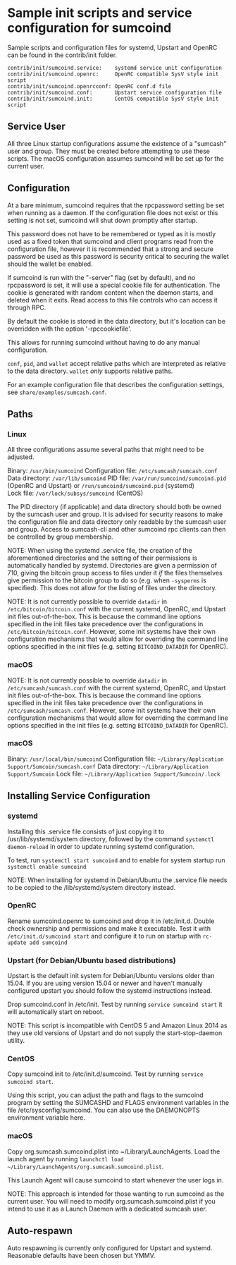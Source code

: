 Sample init scripts and service configuration for sumcoind
==========================================================

Sample scripts and configuration files for systemd, Upstart and OpenRC
can be found in the contrib/init folder.

    contrib/init/sumcoind.service:    systemd service unit configuration
    contrib/init/sumcoind.openrc:     OpenRC compatible SysV style init script
    contrib/init/sumcoind.openrcconf: OpenRC conf.d file
    contrib/init/sumcoind.conf:       Upstart service configuration file
    contrib/init/sumcoind.init:       CentOS compatible SysV style init script

Service User
---------------------------------

All three Linux startup configurations assume the existence of a "sumcash" user
and group.  They must be created before attempting to use these scripts.
The macOS configuration assumes sumcoind will be set up for the current user.

Configuration
---------------------------------

At a bare minimum, sumcoind requires that the rpcpassword setting be set
when running as a daemon.  If the configuration file does not exist or this
setting is not set, sumcoind will shut down promptly after startup.

This password does not have to be remembered or typed as it is mostly used
as a fixed token that sumcoind and client programs read from the configuration
file, however it is recommended that a strong and secure password be used
as this password is security critical to securing the wallet should the
wallet be enabled.

If sumcoind is run with the "-server" flag (set by default), and no rpcpassword is set,
it will use a special cookie file for authentication. The cookie is generated with random
content when the daemon starts, and deleted when it exits. Read access to this file
controls who can access it through RPC.

By default the cookie is stored in the data directory, but it's location can be overridden
with the option '-rpccookiefile'.

This allows for running sumcoind without having to do any manual configuration.

`conf`, `pid`, and `wallet` accept relative paths which are interpreted as
relative to the data directory. `wallet` *only* supports relative paths.

For an example configuration file that describes the configuration settings,
see `share/examples/sumcash.conf`.

Paths
---------------------------------

### Linux

All three configurations assume several paths that might need to be adjusted.

Binary:              `/usr/bin/sumcoind`
Configuration file:  `/etc/sumcash/sumcash.conf`
Data directory:      `/var/lib/sumcoind`
PID file:            `/var/run/sumcoind/sumcoind.pid` (OpenRC and Upstart) or `/run/sumcoind/sumcoind.pid` (systemd)  
Lock file:           `/var/lock/subsys/sumcoind` (CentOS)

The PID directory (if applicable) and data directory should both be owned by the
sumcash user and group. It is advised for security reasons to make the
configuration file and data directory only readable by the sumcash user and
group. Access to sumcash-cli and other sumcoind rpc clients can then be
controlled by group membership.

NOTE: When using the systemd .service file, the creation of the aforementioned
directories and the setting of their permissions is automatically handled by
systemd. Directories are given a permission of 710, giving the bitcoin group
access to files under it _if_ the files themselves give permission to the
bitcoin group to do so (e.g. when `-sysperms` is specified). This does not allow
for the listing of files under the directory.

NOTE: It is not currently possible to override `datadir` in
`/etc/bitcoin/bitcoin.conf` with the current systemd, OpenRC, and Upstart init
files out-of-the-box. This is because the command line options specified in the
init files take precedence over the configurations in
`/etc/bitcoin/bitcoin.conf`. However, some init systems have their own
configuration mechanisms that would allow for overriding the command line
options specified in the init files (e.g. setting `BITCOIND_DATADIR` for
OpenRC).

### macOS

NOTE: It is not currently possible to override `datadir` in
`/etc/sumcash/sumcash.conf` with the current systemd, OpenRC, and Upstart init
files out-of-the-box. This is because the command line options specified in the
init files take precedence over the configurations in
`/etc/sumcash/sumcash.conf`. However, some init systems have their own
configuration mechanisms that would allow for overriding the command line
options specified in the init files (e.g. setting `BITCOIND_DATADIR` for
OpenRC).

### macOS

Binary:              `/usr/local/bin/sumcoind`
Configuration file:  `~/Library/Application Support/Sumcoin/sumcash.conf`
Data directory:      `~/Library/Application Support/Sumcoin`
Lock file:           `~/Library/Application Support/Sumcoin/.lock`

Installing Service Configuration
-----------------------------------

### systemd

Installing this .service file consists of just copying it to
/usr/lib/systemd/system directory, followed by the command
`systemctl daemon-reload` in order to update running systemd configuration.

To test, run `systemctl start sumcoind` and to enable for system startup run
`systemctl enable sumcoind`

NOTE: When installing for systemd in Debian/Ubuntu the .service file needs to be copied to the /lib/systemd/system directory instead.

### OpenRC

Rename sumcoind.openrc to sumcoind and drop it in /etc/init.d.  Double
check ownership and permissions and make it executable.  Test it with
`/etc/init.d/sumcoind start` and configure it to run on startup with
`rc-update add sumcoind`

### Upstart (for Debian/Ubuntu based distributions)

Upstart is the default init system for Debian/Ubuntu versions older than 15.04. If you are using version 15.04 or newer and haven't manually configured upstart you should follow the systemd instructions instead.

Drop sumcoind.conf in /etc/init.  Test by running `service sumcoind start`
it will automatically start on reboot.

NOTE: This script is incompatible with CentOS 5 and Amazon Linux 2014 as they
use old versions of Upstart and do not supply the start-stop-daemon utility.

### CentOS

Copy sumcoind.init to /etc/init.d/sumcoind. Test by running `service sumcoind start`.

Using this script, you can adjust the path and flags to the sumcoind program by
setting the SUMCASHD and FLAGS environment variables in the file
/etc/sysconfig/sumcoind. You can also use the DAEMONOPTS environment variable here.

### macOS

Copy org.sumcash.sumcoind.plist into ~/Library/LaunchAgents. Load the launch agent by
running `launchctl load ~/Library/LaunchAgents/org.sumcash.sumcoind.plist`.

This Launch Agent will cause sumcoind to start whenever the user logs in.

NOTE: This approach is intended for those wanting to run sumcoind as the current user.
You will need to modify org.sumcash.sumcoind.plist if you intend to use it as a
Launch Daemon with a dedicated sumcash user.

Auto-respawn
-----------------------------------

Auto respawning is currently only configured for Upstart and systemd.
Reasonable defaults have been chosen but YMMV.
